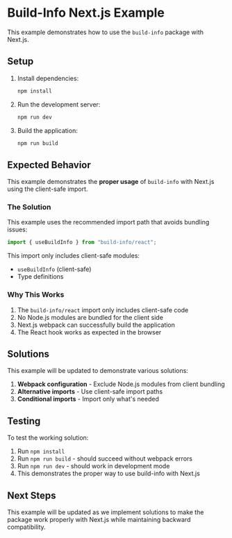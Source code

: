 # Build-Info Next.js Example

This example demonstrates how to use the `build-info` package with Next.js.

## Setup

1. Install dependencies:

   ```bash
   npm install
   ```

2. Run the development server:

   ```bash
   npm run dev
   ```

3. Build the application:
   ```bash
   npm run build
   ```

## Expected Behavior

This example demonstrates the **proper usage** of `build-info` with Next.js using the client-safe import.

### The Solution

This example uses the recommended import path that avoids bundling issues:

```typescript
import { useBuildInfo } from "build-info/react";
```

This import only includes client-safe modules:

- `useBuildInfo` (client-safe)
- Type definitions

### Why This Works

1. The `build-info/react` import only includes client-safe code
2. No Node.js modules are bundled for the client side
3. Next.js webpack can successfully build the application
4. The React hook works as expected in the browser

## Solutions

This example will be updated to demonstrate various solutions:

1. **Webpack configuration** - Exclude Node.js modules from client bundling
2. **Alternative imports** - Use client-safe import paths
3. **Conditional imports** - Import only what's needed

## Testing

To test the working solution:

1. Run `npm install`
2. Run `npm run build` - should succeed without webpack errors
3. Run `npm run dev` - should work in development mode
4. This demonstrates the proper way to use build-info with Next.js

## Next Steps

This example will be updated as we implement solutions to make the package work properly with Next.js while maintaining backward compatibility.
